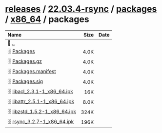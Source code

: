 ---
---

# [releases](/releases/) / [22.03.4-rsync](/releases/22.03.4-rsync/) / [packages](/releases/22.03.4-rsync/packages/) / [x86_64](/releases/22.03.4-rsync/packages/x86_64/) / packages


| Name | Size | Date |
|:---|---:|---|
| 📁 [..](../) | | |
| 🗄️ [Packages](./Packages) | 4.0K | |
| 🗄️ [Packages.gz](./Packages.gz) | 4.0K | |
| 🗄️ [Packages.manifest](./Packages.manifest) | 4.0K | |
| 🗄️ [Packages.sig](./Packages.sig) | 4.0K | |
| 🗄️ [libacl_2.3.1-1_x86_64.ipk](./libacl_2.3.1-1_x86_64.ipk) | 16K | |
| 🗄️ [libattr_2.5.1-1_x86_64.ipk](./libattr_2.5.1-1_x86_64.ipk) | 8.0K | |
| 🗄️ [libzstd_1.5.2-1_x86_64.ipk](./libzstd_1.5.2-1_x86_64.ipk) | 324K | |
| 🗄️ [rsync_3.2.7-1_x86_64.ipk](./rsync_3.2.7-1_x86_64.ipk) | 196K | |

